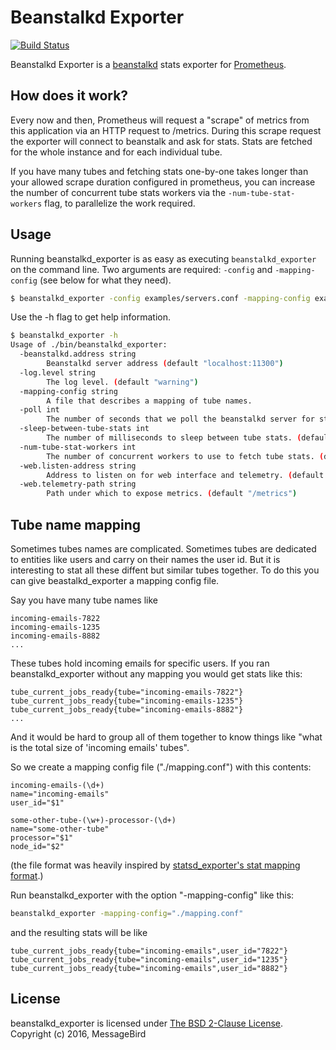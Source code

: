 # Beanstalkd Exporter

[![Build Status](https://travis-ci.org/messagebird/beanstalkd_exporter.svg?branch=master)](https://travis-ci.org/messagebird/beanstalkd_exporter)


Beanstalkd Exporter is a [beanstalkd](http://kr.github.io/beanstalkd/) stats exporter for [Prometheus](http://prometheus.io).

## How does it work?

Every now and then, Prometheus will request a "scrape" of metrics from
this application via an HTTP request to /metrics. During this scrape
request the exporter will connect to beanstalk and ask for stats. Stats
are fetched for the whole instance and for each individual tube.

If you have many tubes and fetching stats one-by-one takes longer than
your allowed scrape duration configured in prometheus, you can increase
the number of concurrent tube stats workers via the
`-num-tube-stat-workers` flag, to parallelize the work required.

## Usage

Running beanstalkd_exporter is as easy as executing `beanstalkd_exporter` on the command line. Two arguments are required: `-config` and `-mapping-config` (see below for what they need).

```bash
$ beanstalkd_exporter -config examples/servers.conf -mapping-config examples/mapping.conf
```

Use the -h flag to get help information.

```bash
$ beanstalkd_exporter -h
Usage of ./bin/beanstalkd_exporter:
  -beanstalkd.address string
    	Beanstalkd server address (default "localhost:11300")
  -log.level string
    	The log level. (default "warning")
  -mapping-config string
    	A file that describes a mapping of tube names.
  -poll int
    	The number of seconds that we poll the beanstalkd server for stats. (default 30)
  -sleep-between-tube-stats int
    	The number of milliseconds to sleep between tube stats. (default 5000)
  -num-tube-stat-workers int
    	The number of concurrent workers to use to fetch tube stats. (default 1)
  -web.listen-address string
    	Address to listen on for web interface and telemetry. (default ":8080")
  -web.telemetry-path string
    	Path under which to expose metrics. (default "/metrics")
```

## Tube name mapping

Sometimes tubes names are complicated. Sometimes tubes are dedicated to entities like users and carry on their names the user id.
But it is interesting to stat all these diffent but similar tubes together. To do this you can give beastalkd_exporter a mapping config file.

Say you have many tube names like

```
incoming-emails-7822
incoming-emails-1235
incoming-emails-8882
...
```

These tubes hold incoming emails for specific users. If you ran beanstalkd_exporter without any mapping you would get stats like this:

```
tube_current_jobs_ready{tube="incoming-emails-7822"}
tube_current_jobs_ready{tube="incoming-emails-1235"}
tube_current_jobs_ready{tube="incoming-emails-8882"}
...
```

And it would be hard to group all of them together to know things like "what is the total size of 'incoming emails' tubes".

So we create a mapping config file ("./mapping.conf") with this contents:

```
incoming-emails-(\d+)
name="incoming-emails"
user_id="$1"

some-other-tube-(\w+)-processor-(\d+)
name="some-other-tube"
processor="$1"
node_id="$2"
```

(the file format was heavily inspired by [statsd_exporter's stat mapping format](https://github.com/prometheus/statsd_exporter/blob/411b071f1f5ff3d05a2ea12be027df429bd0ca5b/mapper.go).)


Run beanstalkd_exporter with the option "-mapping-config" like this:

```bash
beanstalkd_exporter -mapping-config="./mapping.conf"
```


and the resulting stats will be like

```
tube_current_jobs_ready{tube="incoming-emails",user_id="7822"}
tube_current_jobs_ready{tube="incoming-emails",user_id="1235"}
tube_current_jobs_ready{tube="incoming-emails",user_id="8882"}
```

## License

beanstalkd_exporter is licensed under [The BSD 2-Clause License](http://opensource.org/licenses/BSD-2-Clause). Copyright (c) 2016, MessageBird

